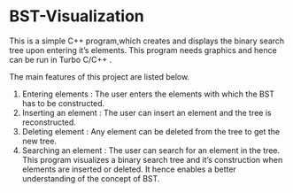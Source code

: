 # BST-Visualization
This is a simple C++ program,which creates and displays the binary search tree upon entering it’s elements.
This program needs graphics and hence can be run in Turbo C/C++ .

The main features of this project are listed below.
1. Entering elements : The user enters the elements with which the BST has to be
constructed.
2. Inserting an element : The user can insert an element and the tree is reconstructed.
3. Deleting element : Any element can be deleted from the tree to get the new tree.
4. Searching an element : The user can search for an element in the tree.
This program visualizes a binary search tree and it’s construction when elements are inserted
or deleted. It hence enables a better understanding of the concept of BST.
